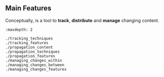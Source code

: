 ## Main Features

Conceptually, <i class="fab fa-git"></i> is a tool to **track**, **distribute** and **manage** changing content.

```{toctree}
:maxdepth: 2

./tracking_techniques
./tracking_features
./propagation_content
./propagation_techniques
./propagation_features
./managing_changes_within
./managing_changes_between
./managing_changes_features
```

